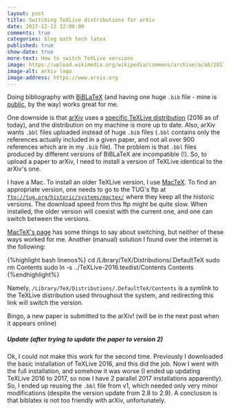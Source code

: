 ```yaml
---
layout: post
title: Switching TeXLive distributions for arXiv
date: 2017-12-12 12:00:00
comments: true
categories: blog math tech latex
published: true
show-date: true
more-text: How to switch TeXLive versions
image: https://upload.wikimedia.org/wikipedia/commons/archive/a/a8/20171115134807%21ArXiv_web.svg
image-alt: arXiv logo
image-address: https://www.arxiv.org
---
```


Doing bibliography with [BiBLaTeX](https://ctan.org/pkg/biblatex) (and having one huge `.bib` file - mine is [public](https://github.com/lenis2000/BiBTeX), by the way)
works great for me.

One downside is that [arXiv](https://www.arxiv.org) uses a [specific TeXLive
distribution](https://arxiv.org/help/faq/texlive) (2016 as of today), and the distribution on my machine is more up to date.
Also, arXiv wants `.bbl` files uploaded instead of huge `.bib` files
(`.bbl` contains only the references actually included in a given paper, and not all over 900 references which are in my `.bib` file).
The problem is that `.bbl` files produced by different versions of BiBLaTeX are incompatible (!).
So, to upload a paper to arXiv, I need to install a version of TeXLive identical to the arXiv's one.

<!--more-->

I have a Mac.
To install an older TeXLive version, I use [MacTeX](http://www.tug.org/mactex/).
To find an appropriate version, one needs to go to the TUG's ftp at
[`ftp://tug.org/historic/systems/mactex/`](ftp://tug.org/historic/systems/mactex/)
where they keep all the historic versions.
The download speed from this ftp might be quite slow.
When installed, the older version will coexist with the current one,
and one can switch between the versions.

[MacTeX's page](http://www.tug.org/mactex/multipletexdistributions.html) has some things to
say about switching, but neither of these ways worked for me.
Another (manual) solution I found over the internet is the following:

{%highlight bash linenos%}
cd /Library/TeX/Distributions/.DefaultTeX
sudo rm Contents
sudo ln -s ../TeXLive-2016.texdist/Contents Contents
{%endhighlight%}

Namely, `/Library/TeX/Distributions/.DefaultTeX/Contents`
is a symlink to the TeXLive distribution used throughout the system,
and redirecting this link will switch the version.

Bingo, a new paper is submitted to the arXiv! (will be in the next post when it appears online)


##### Update (after trying to update the paper to version 2)

Ok, I could not make this work for the second time. Previously I downloaded the basic installation of TeXLive 2016,
and this did the job. Now I went with the full installation, and somehow it was worse
(I ended up updating TeXLive 2016 to 2017, so now I have 2 parallel 2017 installations apparently).
So, I ended up reusing the `.bbl` file from v1, which needed only very minor modifications (despite the version update
  from 2.8 to 2.9). A conclusion is that biblatex is not too friendly with arXiv, unfortunately.
